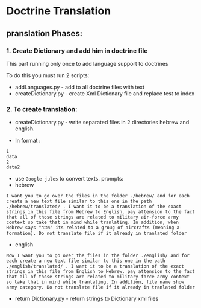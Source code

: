 # Doctrine Translation
## pranslation Phases:
### 1. Create Dictionary and add him in doctrine file

This part running only once to add language support to doctrines

To do this you must run 2 scripts:
- addLanguages.py - add <DictionaryIndex> to all doctrine files with text
- createDictionary.py - create Xml Dictionary file and replace test to index

### 2. To create translation:
- createDictionary.py - write separated files in 2 directories hebrew and english.

- In format : 
```
1 
data
2 
data2
```

- use ```Google jules``` to convert texts.
prompts: 
- hebrew
```
I want you to go over the files in the folder ./hebrew/ and for each create a new text file similar to this one in the path ./hebrew/translated/ . I want it to be a translation of the exact strings in this file from Hebrew to English. pay attension to the fact that all of those strings are related to military air-force army context so take that in mind while tranlating. In addition, when Hebrew says "מבנה" its related to a groug of aircrafts (meaning a formation). Do not translate file if it already in tranlated folder
```
- english
```
Now I want you to go over the files in the folder ./english/ and for each create a new text file similar to this one in the path ./english/translated/ . I want it to be a translation of the exact strings in this file from English to Hebrew. pay attension to the fact that all of those strings are related to military force army context so take that in mind while tranlating. In addition, file name show army category. Do not translate file if it already in tranlated folder
```

- return Dictionary.py - return strings to Dictionary xml files